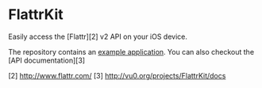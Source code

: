 # FlattrKit #

Easily access the [Flattr][2] v2 API on your iOS device.

The repository contains an [example application][1].
You can also checkout the [API documentation][3]

[1]:
https://github.com/neonichu/FlattrKit/blob/master/Example/VUAppDelegate.m
[2] http://www.flattr.com/
[3] http://vu0.org/projects/FlattrKit/docs
